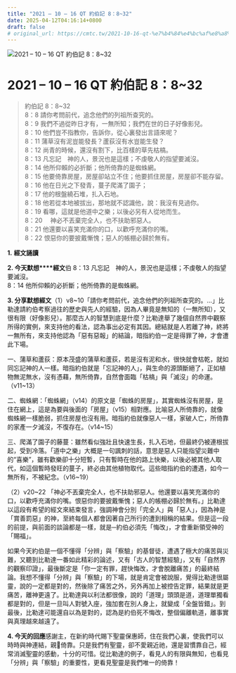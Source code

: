 ```yaml
---
title: "2021 – 10 – 16 QT 約伯記 8：8~32"
date: 2025-04-12T04:16:14+0800
draft: false
# original_url: https://cmtc.tw/2021-10-16-qt-%e7%b4%84%e4%bc%af%e8%a8%98-8%ef%bc%9a832
---
```


![2021 – 10 – 16 QT 約伯記 8：8~32](/images/qt.jpg   "2021 – 10 – 16 QT 約伯記 8：8~32")

# 2021 – 10 – 16 QT 約伯記 8：8~32

> 約伯記 8：8~32  
> 8：8 請你考問前代，追念他們的列祖所查究的。  
> 8：9 我們不過從昨日才有，一無所知；我們在世的日子好像影兒。  
> 8：10 他們豈不指教你，告訴你，從心裏發出言語來呢？  
> 8：11 蒲草沒有泥豈能發長？蘆荻沒有水豈能生發？  
> 8：12 尚青的時候，還沒有割下，比百樣的草先枯槁。  
> 8：13 凡忘記　神的人，景況也是這樣；不虔敬人的指望要滅沒。  
> 8：14 他所仰賴的必折斷；他所倚靠的是蜘蛛網。  
> 8：15 他要倚靠房屋，房屋卻站立不住；他要抓住房屋，房屋卻不能存留。  
> 8：16 他在日光之下發青，蔓子爬滿了園子；  
> 8：17 他的根盤繞石堆，扎入石地。  
> 8：18 他若從本地被拔出，那地就不認識他，說：我沒有見過你。  
> 8：19 看哪，這就是他道中之樂；以後必另有人從地而生。  
> 8：20 　神必不丟棄完全人，也不扶助邪惡人。  
> 8：21 他還要以喜笑充滿你的口，以歡呼充滿你的嘴。  
> 8：22 恨惡你的要披戴慚愧；惡人的帳棚必歸於無有。

**1.** **經文誦讀**

**2. 今天默想****經文**伯 8：13 凡忘記　神的人，景況也是這樣；不虔敬人的指望要滅沒。  
8：14 他所仰賴的必折斷；他所倚靠的是蜘蛛網。

**3. 分享默想經文**（1）v8~10「請你考問前代，追念他們的列祖所查究的。…」比勒達請約伯考察過往的歷史與先人的經驗，因為人畢竟是無知的（一無所知），又很有限（好像影兒）。那麼古人的智慧到底是什麼？比勒達舉了幾個自然界中觀察所得的實例，來支持他的看法，認為事出必定有其因。總結就是人若離了神，終將一無所有，來支持他認為「惡有惡報」的結論，暗指約伯一定是得罪了神，才會遭此下場。

一、蒲草和蘆荻：原本茂盛的蒲草和蘆荻，若是沒有泥和水，很快就會枯乾，就如同忘記神的人一樣。暗指約伯就是「忘記神的人」，與生命的源頭斷絕了，正如植物無泥無水，沒有憑藉，無所倚靠，自然會面臨「枯槁」與「滅沒」的命運。（v11~13）

二、蜘蛛網：「蜘蛛網」（v14）的原文是「蜘蛛的房屋」，其實蜘蛛沒有房屋，是住在網上，這是為要與後面的「房屋」（v15）相對應。比喻惡人所倚靠的，就像蜘蛛網一樣脆弱，抓住房屋也沒有用。暗指約伯就像惡人一樣，家破人亡，所倚靠的家產一夕滅沒，不復存在。（v14~15）

三、爬滿了園子的藤蔓：雖然看似強壯且快速生長，扎入石地，但最終仍被連根拔起，受到冷落。「道中之樂」大概是一句諷刺的話，意思是惡人只能指望災難中的“喜樂”，雖有歡樂卻十分短暫，只有暫時在他的路上快樂，以後必被其他人取代，如這個暫時發旺的蔓子，終必由其他植物取代。這些暗指約伯的遭遇，如今一無所有，不被紀念。（v16~19）

（2）v20~22 「神必不丟棄完全人，也不扶助邪惡人。他還要以喜笑充滿你的口，以歡呼充滿你的嘴。恨惡你的要披戴慚愧；惡人的帳棚必歸於無有。」比勒達以這段有希望的經文來結束發言，強調神會分別「完全人」與「惡人」，因為神是「賞善罰惡」的神，至終每個人都會因著自己所行的遭到相稱的結果。但是這一段的前提，與前面的談論都是一樣，就是─約伯必須先「悔改」，才會重新領受神的「賜福」。

如果今天約伯是一個不懂得「分辨」與「察驗」的基督徒，遭遇了極大的痛苦與災難，又聽到比勒達一番如此精彩的論述，又有「古人的智慧經驗」，又有「自然界的觀察印證」，最後斷定是「你一定有罪，趕快悔改，才會脫離痛苦」的最終結論。我想不懂得「分辨」與「察驗」的下場，就是肯定會被說服，覺得比勒達很屬靈，說的一定都是對的，然後除了痛苦之外，另外再加上被控告定罪，結果就是更痛苦，離神更遠了。比勒達與以利法都很像，說的「道理」頭頭是道，道理單獨看都是對的，但是一旦叫人對號入座，強加套在別人身上，就變成「全盤皆錯」。到最後，比勒達可能還自以為是對的，認為是約伯死不悔改，整個偏離軌道，離事實與真理越來越遠了。

**4. 今天的回應**感謝主，在新約時代賜下聖靈保惠師，住在我們心裏，使我們可以時時與神連結，親𢛬倚靠。只是我們有聖靈，卻不愛親近祂，還是習慣靠自己，經常消滅聖靈的感動，十分的可惜。從比勒達的例子，看見人的有限與無知，也看見「分辨」與「察驗」的重要性，更看見聖靈是我們唯一的倚靠！